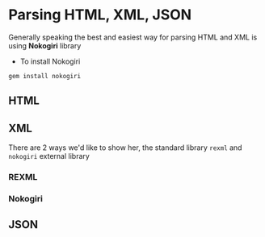 # Parsing HTML, XML, JSON

Generally speaking the best and easiest way for parsing HTML and XML is using **Nokogiri** library

- To install Nokogiri
```
gem install nokogiri
```

## HTML


## XML
There are 2 ways we'd like to show her, the standard library `rexml` and `nokogiri` external library 


### REXML




### Nokogiri


## JSON
